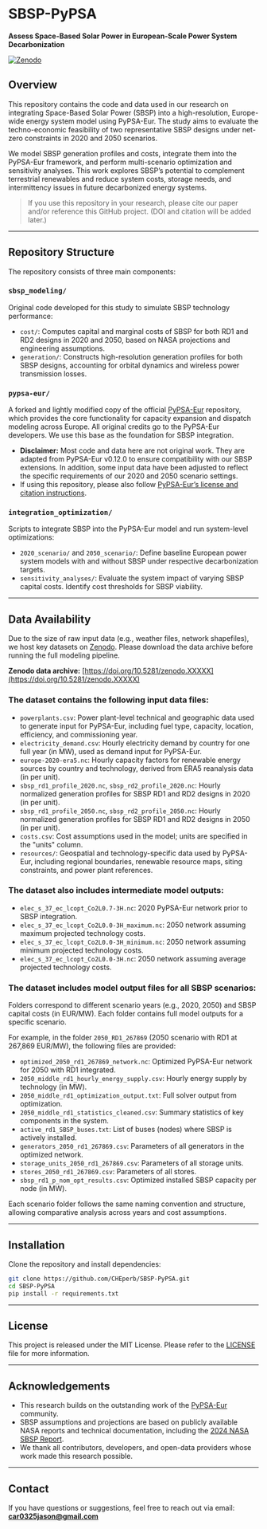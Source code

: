 # SBSP-PyPSA

**Assess Space-Based Solar Power in European-Scale Power System Decarbonization**

[![Zenodo](https://zenodo.org/badge/DOI/10.5281/zenodo.XXXXX.svg)](https://doi.org/10.5281/zenodo.XXXXX)

## Overview

This repository contains the code and data used in our research on integrating Space-Based Solar Power (SBSP) into a high-resolution, Europe-wide energy system model using PyPSA-Eur. The study aims to evaluate the techno-economic feasibility of two representative SBSP designs under net-zero constraints in 2020 and 2050 scenarios.

We model SBSP generation profiles and costs, integrate them into the PyPSA-Eur framework, and perform multi-scenario optimization and sensitivity analyses. This work explores SBSP’s potential to complement terrestrial renewables and reduce system costs, storage needs, and intermittency issues in future decarbonized energy systems.

> If you use this repository in your research, please cite our paper and/or reference this GitHub project. (DOI and citation will be added later.)

---

## Repository Structure

The repository consists of three main components:

### `sbsp_modeling/`
Original code developed for this study to simulate SBSP technology performance:

- `cost/`: Computes capital and marginal costs of SBSP for both RD1 and RD2 designs in 2020 and 2050, based on NASA projections and engineering assumptions.
- `generation/`: Constructs high-resolution generation profiles for both SBSP designs, accounting for orbital dynamics and wireless power transmission losses.

### `pypsa-eur/`
A forked and lightly modified copy of the official [PyPSA-Eur](https://github.com/PyPSA/pypsa-eur) repository, which provides the core functionality for capacity expansion and dispatch modeling across Europe. All original credits go to the PyPSA-Eur developers. We use this base as the foundation for SBSP integration.

- **Disclaimer:** Most code and data here are not original work. They are adapted from PyPSA-Eur v0.12.0 to ensure compatibility with our SBSP extensions. In addition, some input data have been adjusted to reflect the specific requirements of our 2020 and 2050 scenario settings.
- If using this repository, please also follow [PyPSA-Eur’s license and citation instructions](https://github.com/PyPSA/pypsa-eur#license).

### `integration_optimization/`
Scripts to integrate SBSP into the PyPSA-Eur model and run system-level optimizations:

- `2020_scenario/` and `2050_scenario/`: Define baseline European power system models with and without SBSP under respective decarbonization targets.
- `sensitivity_analyses/`: Evaluate the system impact of varying SBSP capital costs. Identify cost thresholds for SBSP viability.

---

## Data Availability

Due to the size of raw input data (e.g., weather files, network shapefiles), we host key datasets on [Zenodo](https://zenodo.org/). Please download the data archive before running the full modeling pipeline.

**Zenodo data archive:** [https://doi.org/10.5281/zenodo.XXXXX](https://doi.org/10.5281/zenodo.XXXXX)

### The dataset contains the following input data files:

- `powerplants.csv`: Power plant-level technical and geographic data used to generate input for PyPSA-Eur, including fuel type, capacity, location, efficiency, and commissioning year.
- `electricity_demand.csv`: Hourly electricity demand by country for one full year (in MW), used as demand input for PyPSA-Eur.
- `europe-2020-era5.nc`: Hourly capacity factors for renewable energy sources by country and technology, derived from ERA5 reanalysis data (in per unit).
- `sbsp_rd1_profile_2020.nc`, `sbsp_rd2_profile_2020.nc`: Hourly normalized generation profiles for SBSP RD1 and RD2 designs in 2020 (in per unit).
- `sbsp_rd1_profile_2050.nc`, `sbsp_rd2_profile_2050.nc`: Hourly normalized generation profiles for SBSP RD1 and RD2 designs in 2050 (in per unit).
- `costs.csv`: Cost assumptions used in the model; units are specified in the "units" column.
- `resources/`: Geospatial and technology-specific data used by PyPSA-Eur, including regional boundaries, renewable resource maps, siting constraints, and power plant references.

### The dataset also includes intermediate model outputs:

- `elec_s_37_ec_lcopt_Co2L0.7-3H.nc`: 2020 PyPSA-Eur network prior to SBSP integration.
- `elec_s_37_ec_lcopt_Co2L0.0-3H_maximum.nc`: 2050 network assuming maximum projected technology costs.
- `elec_s_37_ec_lcopt_Co2L0.0-3H_minimum.nc`: 2050 network assuming minimum projected technology costs.
- `elec_s_37_ec_lcopt_Co2L0.0-3H.nc`: 2050 network assuming average projected technology costs.

### The dataset includes model output files for all SBSP scenarios:

Folders correspond to different scenario years (e.g., 2020, 2050) and SBSP capital costs (in EUR/MW). Each folder contains full model outputs for a specific scenario.

For example, in the folder `2050_RD1_267869` (2050 scenario with RD1 at 267,869 EUR/MW), the following files are provided:

- `optimized_2050_rd1_267869_network.nc`: Optimized PyPSA-Eur network for 2050 with RD1 integrated.
- `2050_middle_rd1_hourly_energy_supply.csv`: Hourly energy supply by technology (in MW).
- `2050_middle_rd1_optimization_output.txt`: Full solver output from optimization.
- `2050_middle_rd1_statistics_cleaned.csv`: Summary statistics of key components in the system.
- `active_rd1_SBSP_buses.txt`: List of buses (nodes) where SBSP is actively installed.
- `generators_2050_rd1_267869.csv`: Parameters of all generators in the optimized network.
- `storage_units_2050_rd1_267869.csv`: Parameters of all storage units.
- `stores_2050_rd1_267869.csv`: Parameters of all stores.
- `sbsp_rd1_p_nom_opt_results.csv`: Optimized installed SBSP capacity per node (in MW).

Each scenario folder follows the same naming convention and structure, allowing comparative analysis across years and cost assumptions.

---

## Installation

Clone the repository and install dependencies:

```bash
git clone https://github.com/CHEperb/SBSP-PyPSA.git
cd SBSP-PyPSA
pip install -r requirements.txt
```
---

## License

This project is released under the MIT License. Please refer to the [LICENSE](LICENSE) file for more information.

---

## Acknowledgements

- This research builds on the outstanding work of the [PyPSA-Eur](https://github.com/PyPSA/pypsa-eur) community.
- SBSP assumptions and projections are based on publicly available NASA reports and technical documentation, including the [2024 NASA SBSP Report](https://www.nasa.gov/wp-content/uploads/2024/01/otps-sbsp-report-final-tagged-approved-1-8-24-tagged-v2.pdf).
- We thank all contributors, developers, and open-data providers whose work made this research possible.

---

## Contact

If you have questions or suggestions, feel free to reach out via email: **car0325jason@gmail.com**
